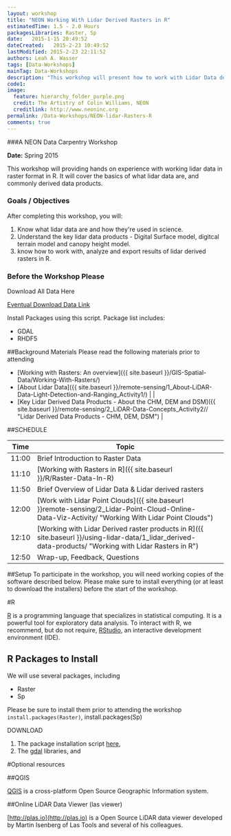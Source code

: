 ```yaml
---
layout: workshop
title: "NEON Working With Lidar Derived Rasters in R"
estimatedTime: 1.5 - 2.0 Hours
packagesLibraries: Raster, Sp
date:   2015-1-15 20:49:52
dateCreated:   2015-2-23 10:49:52
lastModified: 2015-2-23 22:11:52
authors: Leah A. Wasser
tags: [Data-Workshops]
mainTag: Data-Workshops
description: "This workshop will present how to work with Lidar Data derived rasters in R. Learn how to import rasters into R. Learn associated key metadata attributed needed to work with raster formats. Analyzing the data performing basic raster math  to create a canopy height model. Export raster results as a (spatially located) geotiff."
code1: 
image:
  feature: hierarchy_folder_purple.png
  credit: The Artistry of Colin Williams, NEON
  creditlink: http://www.neoninc.org
permalink: /Data-Workshops/NEON-lidar-Rasters-R
comments: true 
---
```


###A NEON Data Carpentry Workshop

**Date:** Spring 2015

This workshop will providing hands on experience with working lidar data in raster format in R. It will cover the basics of what lidar data are, and commonly derived data products.

<div id="objectives">

<h3>Goals / Objectives</h3>
After completing this workshop, you will:
<ol>
<li>Know what lidar data are and how they're used in science.</li>
<li>Understand the key lidar data products - Digital Surface model, digitcal terrain model and canopy height model. </li>
<li>know how to work with, analyze and export results of lidar derived rasters in R.</li>
</ol>

<h3>Before the Workshop Please</h3>
<p>Download All Data Here</p>

<a href="##" class="btn btn-success"> Eventual Download Data Link</a>

<p>Install Packages using this script. Package list includes:</p>
<ul>
<li>GDAL</li>
<li>RHDF5 </li>
</ul>

</div>

##Background Materials
Please read the following  materials prior to attending

* [Working with Rasters: An overview]({{ site.baseurl }}/GIS-Spatial-Data/Working-With-Rasters/)
* [About Lidar Data]({{ site.baseurl }}/remote-sensing/1_About-LiDAR-Data-Light-Detection-and-Ranging_Activity1/) |          |
* [Key Lidar Derived Data Products - About the CHM, DEM and DSM]({{ site.baseurl }}/remote-sensing/2_LiDAR-Data-Concepts_Activity2// "Lidar Derived Data Products - CHM, DEM, DSM")      | 



##SCHEDULE


| Time      | Topic         | 		   | 
|-----------|---------------|------------|
| 11:00     | Brief Introduction to Raster Data |          |
| 11:10     | [Working with Rasters in R]({{ site.baseurl }}/R/Raster-Data-In-R) |          |
| 11:50     | Brief Overview of Lidar Data & Lidar derived rasters     |            |
| 12:00     | [Work with Lidar Point Clouds]({{ site.baseurl }}remote-sensing/2_Lidar-Point-Cloud-Online-Data-Viz-Activity/ "Working With Lidar Point Clouds")          |     |
| 12:10     | [Working with Lidar Derived raster products in R]({{ site.baseurl }}/using-lidar-data/1_lidar_derived-data-products/ "Working with Lidar Rasters in R")        |         |
| 12:50     | Wrap-up, Feedback, Questions     |         |



##Setup
To participate in the workshop, you will need working copies of the software described below. Please make sure to install everything (or at least to download the installers) before the start of the workshop.

#R

<a href = "http://cran.r-project.org/">R</a> is a programming language that specializes in statistical computing. It is a powerful tool for exploratory data analysis. To interact with R, we recommend, but do not require, <a href="http://www.rstudio.com/">RStudio</a>, an interactive development environment (IDE). 

## R Packages to Install
We will use several packages, including 

* Raster
* Sp

Please be sure to install them prior to attending the workshop `install.packages(Raster)`, install.packages(Sp)

DOWNLOAD 

1. The package installation script <a href="https://github.com/NEONdps/neonESA2014/blob/master/packageInstallation.R">here</a>, 
2. The <a href = "http://trac.osgeo.org/gdal/wiki/DownloadingGdalBinaries">gdal</a> libraries, and 


#Optional resources

##QGIS

 <a href ="http://www.qgis.org/en/site/forusers/index.html#download" target="_blank">QGIS</a> is a cross-platform Open Source Geographic Information system.
 
##Online LiDAR Data Viewer (las viewer)

[http://plas.io](http://plas.io) is a Open Source LiDAR data viewer developed by Martin Isenberg of Las Tools and several of his colleagues.